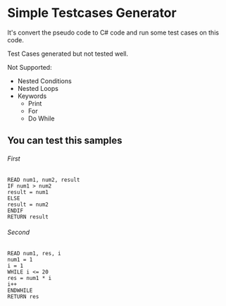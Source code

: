# Simple Testcases Generator
It's convert the pseudo code to C# code and run some test cases on this code.

Test Cases generated but not tested well.

Not Supported:
- Nested Conditions
- Nested Loops
- Keywords
  - Print
  - For
  - Do While

## You can test this samples
###### First
```
READ num1, num2, result
IF num1 > num2
result = num1
ELSE
result = num2
ENDIF
RETURN result
```

###### Second
```
READ num1, res, i
num1 = 1
i = 1
WHILE i <= 20
res = num1 * i
i++
ENDWHILE
RETURN res
```
